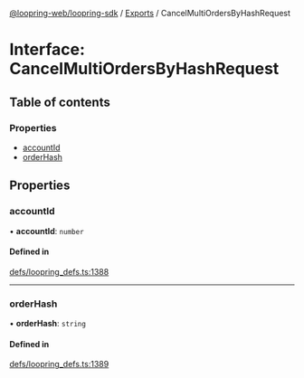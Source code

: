 [@loopring-web/loopring-sdk](../README.md) / [Exports](../modules.md) / CancelMultiOrdersByHashRequest

# Interface: CancelMultiOrdersByHashRequest

## Table of contents

### Properties

- [accountId](CancelMultiOrdersByHashRequest.md#accountid)
- [orderHash](CancelMultiOrdersByHashRequest.md#orderhash)

## Properties

### accountId

• **accountId**: `number`

#### Defined in

[defs/loopring_defs.ts:1388](https://github.com/Loopring/loopring_sdk/blob/427d9da/src/defs/loopring_defs.ts#L1388)

___

### orderHash

• **orderHash**: `string`

#### Defined in

[defs/loopring_defs.ts:1389](https://github.com/Loopring/loopring_sdk/blob/427d9da/src/defs/loopring_defs.ts#L1389)
